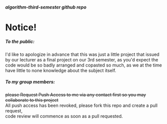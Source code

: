 ##### algorithm-third-semester github repo
# Notice!
##### To the public:
I'd like to apologize in advance that this was just a little project that issued by our lecturer as a final project on our 3rd semester, as you'd expect the code would be so badly arranged and copasted so much, as we at the time have little to none knowledge about the subject itself.
##### To my group members:
<strike>please Request Push Access to me via any contact first so you may collaborate to this project</strike>
<br>All push access has been revoked, please fork this repo and create a pull request,
<br>code review will commence as soon as a pull requested.

